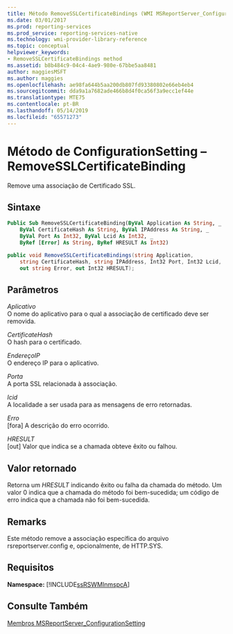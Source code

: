 ```yaml
---
title: Método RemoveSSLCertificateBindings (WMI MSReportServer_ConfigurationSetting) | Microsoft Docs
ms.date: 03/01/2017
ms.prod: reporting-services
ms.prod_service: reporting-services-native
ms.technology: wmi-provider-library-reference
ms.topic: conceptual
helpviewer_keywords:
- RemoveSSLCertificateBindings method
ms.assetid: b8b484c9-04c4-4ae9-980e-67bbe5aa8481
author: maggiesMSFT
ms.author: maggies
ms.openlocfilehash: ae98fa644b5aa200db807fd93380802e66eb4eb4
ms.sourcegitcommit: dda9a1a7682ade466b8d4f0ca56f3a9ecc1ef44e
ms.translationtype: MTE75
ms.contentlocale: pt-BR
ms.lasthandoff: 05/14/2019
ms.locfileid: "65571273"
---
```

# <a name="configurationsetting-method---removesslcertificatebinding"></a>Método de ConfigurationSetting – RemoveSSLCertificateBinding
  Remove uma associação de Certificado SSL.  
  
## <a name="syntax"></a>Sintaxe  
  
```vb  
Public Sub RemoveSSLCertificateBinding(ByVal Application As String, _  
    ByVal CertificateHash As String, ByVal IPAddress As String, _  
    ByVal Port As Int32, ByVal Lcid As Int32, _  
    ByRef [Error] As String, ByRef HRESULT As Int32)  
```  
  
```csharp  
public void RemoveSSLCertificateBindings(string Application,  
    string CertificateHash, string IPAddress, Int32 Port, Int32 Lcid,  
    out string Error, out Int32 HRESULT);  
```  
  
## <a name="parameters"></a>Parâmetros  
 *Aplicativo*  
 O nome do aplicativo para o qual a associação de certificado deve ser removida.  
  
 *CertificateHash*  
 O hash para o certificado.  
  
 *EndereçoIP*  
 O endereço IP para o aplicativo.  
  
 *Porta*  
 A porta SSL relacionada à associação.  
  
 *lcid*  
 A localidade a ser usada para as mensagens de erro retornadas.  
  
 *Erro*  
 [fora] A descrição do erro ocorrido.  
  
 *HRESULT*  
 [out] Valor que indica se a chamada obteve êxito ou falhou.  
  
## <a name="return-value"></a>Valor retornado  
 Retorna um *HRESULT* indicando êxito ou falha da chamada do método. Um valor 0 indica que a chamada do método foi bem-sucedida; um código de erro indica que a chamada não foi bem-sucedida.  
  
## <a name="remarks"></a>Remarks  
 Este método remove a associação específica do arquivo rsreportserver.config e, opcionalmente, de HTTP.SYS.  
  
## <a name="requirements"></a>Requisitos  
 **Namespace:** [!INCLUDE[ssRSWMInmspcA](../../includes/ssrswminmspca-md.md)]  
  
## <a name="see-also"></a>Consulte Também  
 [Membros MSReportServer_ConfigurationSetting](../../reporting-services/wmi-provider-library-reference/msreportserver-configurationsetting-members.md)  
  
  
